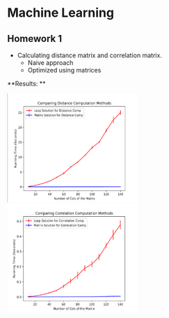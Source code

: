 # Machine Learning 

## Homework 1

- Calculating distance matrix and correlation matrix.
  - Naive approach
  - Optimized using matrices
 
**Results: **


   <img alt="Comparing_Distance_Computation_Methods" src="https://github.com/jonss0777/CSCI_325_Machine_Learning/blob/1dd9d6f7c6345098754c3b7390574bb6360d7e7a/Comparing_Distance_Computation_Methods.png" width="300" height="250">
  <img alt="Comparing_Correlation_Computation_Methods" src="https://github.com/jonss0777/CSCI_325_Machine_Learning/blob/1dd9d6f7c6345098754c3b7390574bb6360d7e7a/Comparing_Correlation_Methods.png" width="300" height="250">

 

